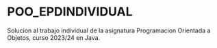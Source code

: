 # POO_EPDINDIVIDUAL
Solucion al trabajo individual de la asignatura Programacion Orientada a Objetos, curso 2023/24 en Java.

